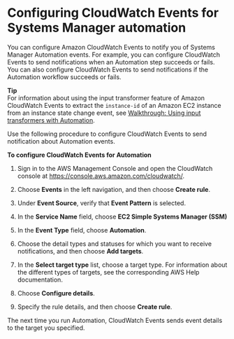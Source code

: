 # Configuring CloudWatch Events for Systems Manager automation<a name="automation-cwe"></a>

You can configure Amazon CloudWatch Events to notify you of Systems Manager Automation events\. For example, you can configure CloudWatch Events to send notifications when an Automation step succeeds or fails\. You can also configure CloudWatch Events to send notifications if the Automation workflow succeeds or fails\. 

**Tip**  
For information about using the input transformer feature of Amazon CloudWatch Events to extract the `instance-id` of an Amazon EC2 instance from an instance state change event, see [Walkthrough: Using input transformers with Automation](automation-transformers.md)\.

Use the following procedure to configure CloudWatch Events to send notification about Automation events\.

**To configure CloudWatch Events for Automation**

1. Sign in to the AWS Management Console and open the CloudWatch console at [https://console\.aws\.amazon\.com/cloudwatch/](https://console.aws.amazon.com/cloudwatch/)\.

1. Choose **Events** in the left navigation, and then choose **Create rule**\.

1. Under **Event Source**, verify that **Event Pattern** is selected\.

1. In the **Service Name** field, choose **EC2 Simple Systems Manager \(SSM\)**

1. In the **Event Type** field, choose **Automation**\.

1. Choose the detail types and statuses for which you want to receive notifications, and then choose **Add targets**\.

1. In the **Select target type** list, choose a target type\. For information about the different types of targets, see the corresponding AWS Help documentation\.

1. Choose **Configure details**\.

1. Specify the rule details, and then choose **Create rule**\.

The next time you run Automation, CloudWatch Events sends event details to the target you specified\.